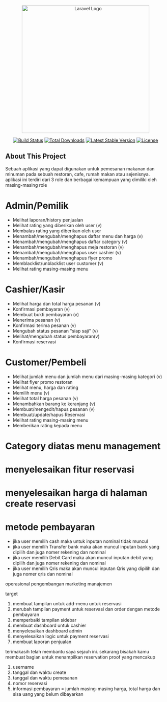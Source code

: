 <p align="center"><a href="https://laravel.com" target="_blank"><img src="https://raw.githubusercontent.com/laravel/art/master/logo-lockup/5%20SVG/2%20CMYK/1%20Full%20Color/laravel-logolockup-cmyk-red.svg" width="400" alt="Laravel Logo"></a></p>

<p align="center">
<a href="https://github.com/laravel/framework/actions"><img src="https://github.com/laravel/framework/workflows/tests/badge.svg" alt="Build Status"></a>
<a href="https://packagist.org/packages/laravel/framework"><img src="https://img.shields.io/packagist/dt/laravel/framework" alt="Total Downloads"></a>
<a href="https://packagist.org/packages/laravel/framework"><img src="https://img.shields.io/packagist/v/laravel/framework" alt="Latest Stable Version"></a>
<a href="https://packagist.org/packages/laravel/framework"><img src="https://img.shields.io/packagist/l/laravel/framework" alt="License"></a>
</p>

## About This Project
Sebuah aplikasi yang dapat digunakan untuk pemesanan makanan dan minuman pada sebuah restoran, cafe, rumah makan atau sejenisnya. aplikasi ini terdiri dari 3 role dan berbagai kemampuan yang dimiliki oleh masing-masing role

# Admin/Pemilik
- Melihat laporan/history penjualan
- Melihat rating yang diberikan oleh user (v)
- Membalas rating yang diberikan oleh user
- Menambah/mengubah/menghapus daftar menu dan harga (v)
- Menambah/mengubah/menghapus daftar category (v)
- Menambah/mengubah/menghapus meja restoran (v)
- Menambah/mengubah/menghapus user cashier (v)
- Menambah/mengubah/menghapus flyer promo
- Memblacklist/unblacklist user customer (v)
- Melihat rating masing-masing menu

# Cashier/Kasir
- Melihat harga dan total harga pesanan (v)
- Konfirmasi pembayaran (v)
- Membuat bukti pembayaran (v)
- Menerima pesanan (v)
- Konfirmasi terima pesanan (v)
- Mengubah status pesanan "siap saji" (v)
- Melihat/mengubah status pembayaran(v)
- Konfirmasi reservasi

# Customer/Pembeli
- Melihat jumlah menu dan jumlah menu dari masing-masing kategori (v)
- Melihat flyer promo restoran
- Melihat menu, harga dan rating
- Memilih menu (v)
- Melihat total harga pesanan (v)
- Menambahkan barang ke keranjang (v)
- Membuat/mengedit/hapus pesanan (v)
- Membuat/update/hapus Reservasi
- Melihat rating masing-masing menu
- Memberikan rating kepada menu

# Category diatas menu management
# menyelesaikan fitur reservasi
# menyelesaikan harga di halaman create reservasi

# metode pembayaran
- jika user memilih cash maka untuk inputan nominal tidak muncul
- jika user memilih Transfer bank maka akan muncul inputan bank yang dipilih dan juga nomer rekening dan nominal
- jika user memilih Debit Card maka akan muncul inputan debit yang dipilih dan juga nomer rekening dan nominal
- jika user memilih Qris maka akan muncul inputan Qris yang dipilih dan juga nomer qris dan nominal

operasional
pengembangan
marketing
manajemen

target
1. membuat tampilan untuk add-menu untuk reservasi
2. merubah tampilan payment untuk reservasi dan order dengan metode pembayaran
3. memperbaiki tampilan sidebar
4. membuat dashboard untuk cashier
5. menyelesaikan dashboard admin
6. menyelesaikan logic untuk payment reservasi
7. membuat laporan penjualan


terimakasih telah membantu saya sejauh ini. sekarang bisakah kamu membuat bagian untuk menampilkan reservation proof yang mencakup
1. username
2. tanggal dan waktu create
3. tanggal dan waktu pemesanan
4. nomor reservasi
5. informasi pembayaran = jumlah masing-masing harga, total harga dan sisa uang yang belum dibayarkan


